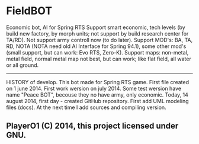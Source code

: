 FieldBOT
========

Economic bot, AI for Spring RTS
Support smart economic, tech levels (by build new factory, by morph units; not support by build research center for TA/RD).
Not support army controll now (to do later).
Support MOD's: BA, TA, RD, NOTA (NOTA need old AI Interface for Spring 94.1), some other mod's (small support, but can work: Evo RTS, Zero-K).
Support maps: non-metal, metal field, normal metal map not best, but can work; like flat field, all water or all ground.

--------
HISTORY of develop.
This bot made for Spring RTS game.
First file created on 1 june 2014. First work wersion on july 2014.
Some test wersion have name "Peace BOT", becouse they no have army, only economic.
Today, 14 august 2014, first day - created GitHub repository. First add UML modeling files (docs). At the next time I add sources and compiling version.

PlayerO1 (C) 2014, this project licensed under GNU.
--------
